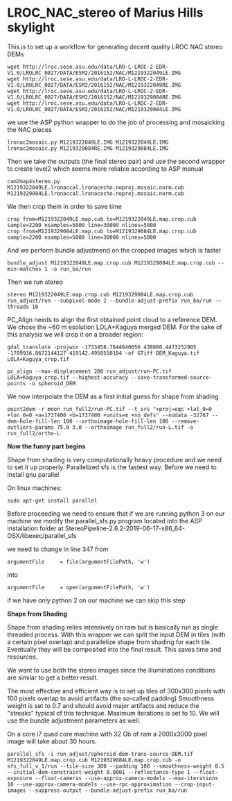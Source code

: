 # LROC_NAC_stereo of Marius Hills skylight 

This is to set up a workflow for generating decent quality LROC NAC stereo DEMs
```
wget http://lroc.sese.asu.edu/data/LRO-L-LROC-2-EDR-V1.0/LROLRC_0027/DATA/ESM2/2016152/NAC/M1219322049LE.IMG
wget http://lroc.sese.asu.edu/data/LRO-L-LROC-2-EDR-V1.0/LROLRC_0027/DATA/ESM2/2016152/NAC/M1219322049RE.IMG
wget http://lroc.sese.asu.edu/data/LRO-L-LROC-2-EDR-V1.0/LROLRC_0027/DATA/ESM2/2016152/NAC/M1219329084RE.IMG
wget http://lroc.sese.asu.edu/data/LRO-L-LROC-2-EDR-V1.0/LROLRC_0027/DATA/ESM2/2016152/NAC/M1219329084LE.IMG
```

we use the ASP python wrapper to do the job of processing and mosaicking the NAC pieces

```
lronac2mosaic.py M1219322049LE.IMG M1219322049LE.IMG 
lronac2mosaic.py M1219329084RE.IMG M1219329084LE.IMG
```

Then we take the outputs (the final stereo pair) and use the second wrapper to create level2 which seems more reliable according to ASP manual

```
cam2map4stereo.py M1219322049LE.lronaccal.lronacecho.noproj.mosaic.norm.cub M1219329084LE.lronaccal.lronacecho.noproj.mosaic.norm.cub
```

We then crop them in order to save time

```
crop from=M1219322049LE.map.cub to=M1219322049LE.map.crop.cub sample=2200 nsamples=5000 line=30000 nlines=5000
crop from=M1219329084LE.map.cub to=M1219329084LE.map.crop.cub sample=2200 nsamples=5000 line=30000 nlines=5000
```

And we perform bundle adjustmend on the cropped images which is faster
```
bundle_adjust M1219322049LE.map.crop.cub M1219329084LE.map.crop.cub --min-matches 1 -o run_ba/run
```
Then we run stereo
```
stereo M1219322049LE.map.crop.cub M1219329084LE.map.crop.cub run_adjust/run --subpixel-mode 2 --bundle-adjust-prefix run_ba/run -—threads 16
```


PC_Align needs to align the first obtained point cloud to a reference DEM. We chose the ~60 m esolution LOLA+Kaguya merged DEM. For the sake of this analysis we will crop it on a broader region:

```
gdal_translate -projwin -1733458.7644640056 438880.4473252905 -1709916.8672144127 419142.4950550104 -of GTiff DEM_Kaguya.tif LOLA+Kaguya_crop.tif
```
```
pc_align --max-displacement 200 run_adjust/run-PC.tif LOLA+Kaguya_crop.tif --highest-accuracy --save-transformed-source-points -o spheroid_DEM
```

We now interpolate the DEM as a first initial guess for shape from shading
```
point2dem -r moon run_full2/run-PC.tif --t_srs "+proj=eqc +lat_0=0 +lon_0=0 +a=1737400 +b=1737400 +units=m +no_defs" --nodata -32767 --dem-hole-fill-len 100 --orthoimage-hole-fill-len 100 --remove-outliers-params 75.0 3.0 --orthoimage run_full2/run-L.tif -o run_full2/ortho-L
```

**Now the funny part begins**

Shape from shading is very computationally heavy procedure and we need to set it up properly.
Parallelized sfs is the fastest way. Before we need to install gnu parallel

On linux machines: 

```
sudo apt-get install parallel
```

Before proceeding we need to ensure that if we are running python 3 on our machine we modify the parallel_sfs.py program located into the ASP installation folder at StereoPipeline-2.6.2-2019-06-17-x86_64-OSX/libexec/parallel_sfs

we need to change in line 347 from
```
argumentFile     = file(argumentFilePath, 'w')
```

into 
```
argumentFile     = open(argumentFilePath, 'w')
```
if we have only python 2 on our machine we can skip this step


**Shape from Shading**

Shape from shading relies intensively on ram but is basically run as single threaded process. With this wrapper we can split the input DEM in tiles (with a certain pixel overlap) and parallelize shape from shading for each tile. Eventually they will be composited into the final result. This saves time and resources.


We want to use both the stereo images since the illuminations conditions are similar to get a better result.

The most effective and efficient way is to set up tiles of 300x300 pixels with 100 pixels overlap to avoid artifacts (the so-called padding)
Smoothness weight is set to 0.7 and should avoid major artifacts and reduce the "streaks" typical of this technique.
Maximum iterations is set to 10.
We will use the bundle adjustment parameters as well.

On a core i7 quad core machine with 32 Gb of ram a 2000x3000 pixel image will take about 30 hours.

```
parallel_sfs -i run_adjust/spheroid-dem-trans-source-DEM.tif M1219322049LE.map.crop.cub M1219329084LE.map.crop.cub -o sfs_full_v_1/run --tile-size 300 --padding 100 --smoothness-weight 0.5 --initial-dem-constraint-weight 0.0001 --reflectance-type 1 --float-exposure --float-cameras --use-approx-camera-models --max-iterations 10 --use-approx-camera-models --use-rpc-approximation --crop-input-images --suppress-output --bundle-adjust-prefix run_ba/run
```




